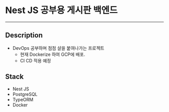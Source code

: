 # Nest JS 공부용 게시판 백엔드

---

## Description

- DevOps 공부하며 점점 살을 붙여나가는 프로젝트
  - 현재 Dockerize 하여 GCP에 배포.
  - CI CD 적용 예정

## Stack

- Nest JS
- PostgreSQL
- TypeORM
- Docker
